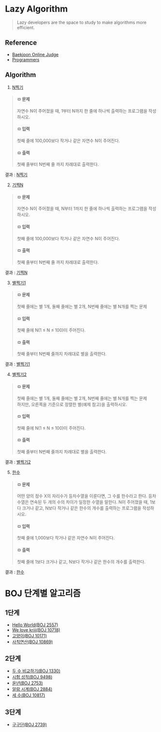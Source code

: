 # Lazy Algorithm

> Lazy developers are the space to study to make algorithms more efficient.

## Reference
- [Baekjoon Online Judge](https://www.acmicpc.net/)
- [Programmers](https://programmers.co.kr/learn/challenges)

## Algorithm

1. [N찍기]()

> #### ㅁ  문제<br>
> 자연수 N이 주어졌을 때, 1부터 N까지 한 줄에 하나씩 출력하는 프로그램을 작성하시오.<br>
> #### ㅁ 입력
> 첫째 줄에 100,000보다 작거나 같은 자연수 N이 주어진다.
> #### ㅁ 출력
> 첫째 줄부터 N번째 줄 까지 차례대로 출력한다.

결과 : [N찍기](https://github.com/92pino/Lazy_algorithm/blob/master/Algo2741.playground/Contents.swift)

2. [기찍N]()

> #### ㅁ 문제
> 자연수 N이 주어졌을 때, N부터 1까지 한 줄에 하나씩 출력하는 프로그램을 작성하시오.
> #### ㅁ 입력
> 첫째 줄에 100,000보다 작거나 같은 자연수 N이 주어진다.
> #### ㅁ 출력
> 첫째 줄부터 N번째 줄 까지 차례대로 출력한다.

결과 : [기찍N](https://github.com/92pino/Lazy_algorithm/blob/master/Algo2742.playground/Contents.swift)

3. [별찍기1]()

> #### ㅁ 문제
> 첫째 줄에는 별 1개, 둘째 줄에는 별 2개, N번째 줄에는 별 N개를 찍는 문제
> #### ㅁ 입력
> 첫째 줄에 N(1 ≤ N ≤ 100)이 주어진다.
> #### ㅁ 출력
> 첫째 줄부터 N번째 줄까지 차례대로 별을 출력한다.

결과 : [별찍기1](https://github.com/92pino/Lazy_algorithm/blob/master/Algo2438.playground/Contents.swift)

4. [별찍기2]()

> #### ㅁ 문제
> 첫째 줄에는 별 1개, 둘째 줄에는 별 2개, N번째 줄에는 별 N개를 찍는 문제<br>
> 하지만, 오른쪽을 기준으로 정렬한 별(예제 참고)을 출력하시오.
> #### ㅁ 입력
> 첫째 줄에 N(1 ≤ N ≤ 100)이 주어진다.
> #### ㅁ 출력
> 첫째 줄부터 N번째 줄까지 차례대로 별을 출력한다.

결과 : [별찍기2](https://github.com/92pino/Lazy_algorithm/blob/master/Algo2439.playground/Contents.swift)

5. [한수]()

> #### ㅁ 문제
> 어떤 양의 정수 X의 자리수가 등차수열을 이룬다면, 그 수를 한수라고 한다. 등차수열은 연속된 두 개의 수의 차이가 일정한 수열을 말한다. N이 주어졌을 때, 1보다 크거나 같고, N보다 작거나 같은 한수의 개수를 출력하는 프로그램을 작성하시오.
> #### ㅁ 입력
> 첫째 줄에 1,000보다 작거나 같은 자연수 N이 주어진다.
> #### ㅁ 출력
> 첫째 줄에 1보다 크거나 같고, N보다 작거나 같은 한수의 개수를 출력한다.

결과 : [한수](https://github.com/92pino/Lazy_algorithm/blob/master/Algo1065.playground/Contents.swift)

# BOJ 단계별 알고리즘

## 1단계
- [Hello World(BOJ 2557)](https://github.com/92pino/Lazy_algorithm/tree/master/1%EB%8B%A8%EA%B3%84/Algo2557.playground)
- [We love kriii(BOJ 10718)](https://github.com/92pino/Lazy_algorithm/blob/master/1%EB%8B%A8%EA%B3%84/Algo10718.playground/Contents.swift)
- [고양이(BOJ 10171)](https://github.com/92pino/Lazy_algorithm/blob/master/1%EB%8B%A8%EA%B3%84/Algo0171.playground/Contents.swift)
- [사칙연산(BOJ 10869)](https://github.com/92pino/Lazy_algorithm/blob/master/1%EB%8B%A8%EA%B3%84/Algo10869.playground/Contents.swift)

## 2단계
- [두 수 비교하기(BOJ 1330)](https://github.com/92pino/Lazy_algorithm/blob/master/2%EB%8B%A8%EA%B3%84/Algo1330.playground/Contents.swift)
- [시험 성적(BOJ 9498)](https://github.com/92pino/Lazy_algorithm/blob/master/2%EB%8B%A8%EA%B3%84/Algo9498.playground/Contents.swift)
- [윤년(BOJ 2753)](https://github.com/92pino/Lazy_algorithm/blob/master/2%EB%8B%A8%EA%B3%84/Algo2753.playground/Contents.swift)
- [알람 시계(BOJ 2884)](https://github.com/92pino/Lazy_algorithm/blob/master/2%EB%8B%A8%EA%B3%84/Algo2884.playground/Contents.swift)
- [세 수(BOJ 10817)](https://github.com/92pino/Lazy_algorithm/blob/master/2%EB%8B%A8%EA%B3%84/Algo10817.playground/Contents.swift)

## 3단계
- [구구단(BOJ 2739)](https://github.com/92pino/Lazy_algorithm/blob/master/3단계/Algo2739.playground/Contents.swift)
